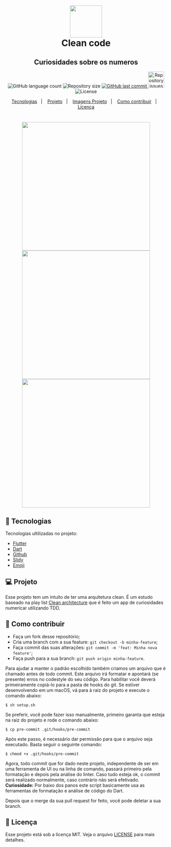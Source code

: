 


<h1 align="center">
<img alt="" title="" src="https://cdn.icon-icons.com/icons2/572/PNG/512/1457055658_App_Development_icon-icons.com_54712.png" width="100" /><br>
Clean code
  <!-- trocar: 'você pode colocar uma imagem (logo) que represente seu projeto (visualmente) -->
</h1>

<h2 align="center">Curiosidades sobre os numeros</h2>

<p align="center">
  <img alt="GitHub language count" src="https://img.shields.io/github/languages/count/Sthaynny/todo_mobx">
  <img alt="Repository size" src="https://img.shields.io/github/repo-size/Sthaynny/todo_mobx">
  <a href="https://github.com/Sthaynny/todo_mobx/commits/master">
    <img alt="GitHub last commit" src="https://img.shields.io/github/last-commit/Sthaynny/todo_mobx">
  </a>
  <a href="https://github.com/Sthaynny/todo_mobx">
    <img alt="Repository issues" src="https://img.shields.io/github/issues/Sthaynny/todo_mobx" width="50px">
  </a>

  <img alt="License" src="https://img.shields.io/badge/license-MIT-brightgreen">
</p>


<p align="center">
  <a href="#bookmark_tabs-tecnologias">Tecnologias</a>&nbsp;&nbsp;&nbsp;|&nbsp;&nbsp;&nbsp;
  <a href="#-projeto">Projeto</a>&nbsp;&nbsp;&nbsp;|&nbsp;&nbsp;&nbsp;
  <a href="#images_projeto">Imagens Projeto</a>&nbsp;&nbsp;&nbsp;|&nbsp;&nbsp;&nbsp;
  <a href="#-como-contribuir">Como contribuir</a>&nbsp;&nbsp;&nbsp;|&nbsp;&nbsp;&nbsp;
  <a href="#memo-licença">Licença</a>
</p>

<h1 align="center">
    <img alt="" title="" src="https://github.com/Sthaynny/images/blob/main/clean_architecture/image_01.jpeg?raw=true" height="400" />  
    <img alt="" title="" src="https://github.com/Sthaynny/images/blob/main/clean_architecture/image_02.jpeg?raw=true" height="400" />    
    <img alt="" title="" src="https://github.com/Sthaynny/images/blob/main/clean_architecture/gif_01.gif?raw=true" height="400" />  


<br>

## :bookmark_tabs: Tecnologias

Tecnologias ultilizadas no projeto:

- [Flutter](https://flutter.dev/)
- [Dart](https://pub.dev/)
- [Github](https://github.com)
- [Slidy](https://github.com/Flutterando/slidy)
- [Emoji](https://gist.github.com/rxaviers/7360908)

## 💻 Projeto

Esse projeto tem um intuito de ter uma arquitetura clean. É um estudo baseado na play list [Clean architecture](https://www.youtube.com/playlist?list=PLB6lc7nQ1n4iYGE_khpXRdJkJEp9WOech) que é feito um app de curiosidades numericar utilizando TDD.


## 🤔 Como contribuir

- Faça um fork desse repositório;
- Cria uma branch com a sua feature: `git checkout -b minha-feature`;
- Faça commit das suas alterações: `git commit -m 'feat: Minha nova feature'`;
- Faça push para a sua branch: `git push origin minha-feature`.

Para ajudar a manter o padrão escolhido também criamos um arquivo que é chamado antes de todo commit. Este arquivo irá formatar e apontará (se presente) erros no codestyle do seu código. Para habilitar você deverá primeiramente copiá-lo para a pasta de hooks do git. Se estiver desenvolvendo em um macOS, vá para à raiz do projeto e execute o comando abaixo:

    $ sh setup.sh

Se preferir, você pode fazer isso manualmente, primeiro garanta que esteja na raiz do projeto e rode o comando abaixo:

    $ cp pre-commit .git/hooks/pre-commit
    
Após este passo, é necessário dar permissão para que o arquivo seja executado. Basta seguir o seguinte comando:

    $ chmod +x .git/hooks/pre-commit
    
Agora, todo commit que for dado neste projeto, independente de ser em uma ferramenta de UI ou na linha de comando, passará primeiro pela formatação e depois pela análise do linter. Caso tudo esteja ok, o commit será realizado normalmente, caso contrário não será efetivado.
**Curiosidade:** Por baixo dos panos este script basicamente usa as ferramentas de formatação e análise de código do Dart.

Depois que o merge da sua pull request for feito, você pode deletar a sua branch.

## :memo: Licença

Esse projeto está sob a licença MIT. Veja o arquivo [LICENSE](LICENSE.md) para mais detalhes.

